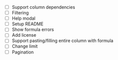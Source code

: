 - [ ] Support column dependencies
- [ ] Filtering
- [ ] Help modal
- [ ] Setup README
- [ ] Show formula errors
- [ ] Add license
- [ ] Support pasting/filling entire column with formula
- [ ] Change limit
- [ ] Pagination